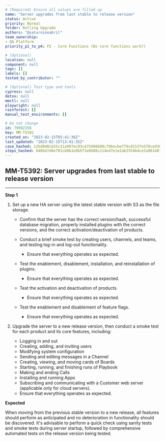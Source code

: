 ```yaml
---
# (Required) Ensure all values are filled up
name: "Server upgrades from last stable to release version"
status: Active
priority: Normal
folder: Rolling Upgrade
authors: "@saturninoabril"
team_ownership:
- QA Platform
priority_p1_to_p4: P2 - Core Functions (Do core functions work?)

# (Optional)
location: null
component: null
tags: []
labels: []
tested_by_contributor: ""

# (Optional) Test type and tools
cypress: null
detox: null
mmctl: null
playwright: null
rainforest: []
manual_test_environments: []

# Do not change
id: 79992156
key: MM-T5392
created_on: "2023-02-15T05:41:36Z"
last_updated: "2023-02-15T13:41:35Z"
case_hashed: 12bd048cb55c31a997ec03c475998608c79becbef79cd153fe5f8ced36bdaeb25a60ec21c393e4239e8f78f15934177c
steps_hashed: 040bd7d6e701cb0b1e9b5f1e0688c214ed7e1e2ab2554b4ce2a90148733a5fb4d049e01094457ab8a536b7322060fe72
---
```


<!-- (Auto-generated) Based on frontmatter's "key" and "name" -->

## MM-T5392: Server upgrades from last stable to release version

---

**Step 1**

1. Set up a new HA server using the latest stable version with S3 as the file storage.

   - Confirm that the server has the correct version/hash, successful database migration, properly installed plugins with the correct versions, and the correct activation/deactivation of products.

   - Conduct a brief smoke test by creating users, channels, and teams, and testing log-in and log-out functionality.

     - Ensure that everything operates as expected.

   - Test the enablement, disablement, installation, and reinstallation of plugins.

     - Ensure that everything operates as expected.

   - Test the activation and deactivation of products.

     - Ensure that everything operates as expected.

   - Test the enablement and disablement of feature flags.

     - Ensure that everything operates as expected.

2. Upgrade the server to a new release version, then conduct a smoke test for each product and its core features, including:

   - Logging in and out
   - Creating, adding, and inviting users
   - Modifying system configuration
   - Sending and editing messages in a Channel
   - Creating, viewing, and moving cards of Boards
   - Starting, running, and finishing runs of Playbook
   - Making and ending Calls
   - Installing and running Apps
   - Subscribing and communicating with a Customer web server (applicable only for cloud servers).
   - Ensure that everything operates as expected.

**Expected**

When moving from the previous stable version to a new release, all features should perform as anticipated and no deterioration in functionality should be discovered. It's advisable to perform a quick check using sanity tests and smoke tests during server startup, followed by comprehensive automated tests on the release version being tested.
